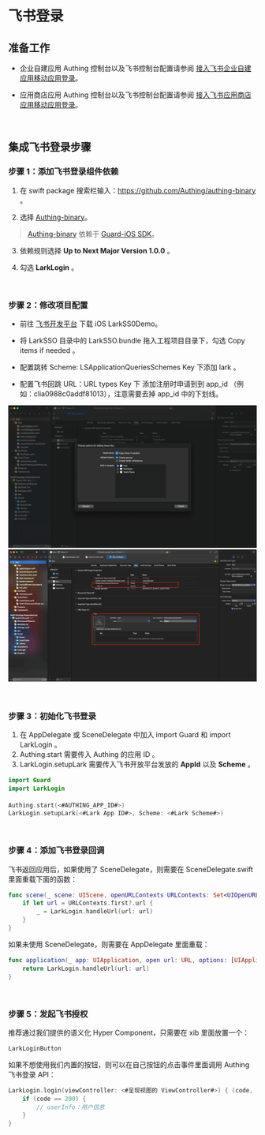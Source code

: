 # 飞书登录

<LastUpdated/>

## 准备工作

- 企业自建应用 Authing 控制台以及飞书控制台配置请参阅 [接入飞书企业自建应用移动应用登录](https://docs.authing.cn/v2/connections/lark-internal-mobile/)。

- 应用商店应用 Authing 控制台以及飞书控制台配置请参阅 [接入飞书应用商店应用移动应用登录](https://docs.authing.cn/v2/connections/lark-public-mobile/)。

<br>

## 集成飞书登录步骤

### 步骤 1：添加飞书登录组件依赖

1. 在 swift package 搜索栏输入：https://github.com/Authing/authing-binary 。

2. 选择 [Authing-binary](https://github.com/Authing/authing-binary)。
> [Authing-binary](https://github.com/Authing/authing-binary) 依赖于 [Guard-iOS SDK](https://github.com/Authing/guard-ios)。

3. 依赖规则选择 **Up to Next Major Version 1.0.0** 。

4. 勾选 **LarkLogin** 。

<br>

### 步骤 2：修改项目配置

- 前往 [飞书开发平台](https://open.feishu.cn/document/uAjLw4CM/uYjL24iN/mobile-app/sdk) 下载 iOS LarkSS0Demo。

- 将 LarkSSO 目录中的 LarkSSO.bundle 拖入工程项目目录下，勾选 Copy items if needed 。

- 配置跳转 Scheme: LSApplicationQueriesSchemes Key 下添加 lark 。

- 配置飞书回跳 URL：URL types Key 下 添加注册时申请到到 app_id （例如：clia0988c0addf81013），注意需要去掉 app_id 中的下划线。

![](./images/lark/5.png)
![](./images/lark/4.png)

<br>

### 步骤 3：初始化飞书登录

1. 在 AppDelegate 或 SceneDelegate 中加入 import Guard 和 import LarkLogin 。
2. Authing.start 需要传入 Authing 的应用 ID 。
3. LarkLogin.setupLark 需要传入飞书开放平台发放的 **AppId** 以及 **Scheme** 。

```swift
import Guard
import LarkLogin

Authing.start(<#AUTHING_APP_ID#>)
LarkLogin.setupLark(<#Lark App ID#>, Scheme: <#Lark Scheme#>)
 ```

<br>

### 步骤 4：添加飞书登录回调

飞书返回应用后，如果使用了 SceneDelegate，则需要在 SceneDelegate.swift 里面重载下面的函数：

```swift
func scene(_ scene: UIScene, openURLContexts URLContexts: Set<UIOpenURLContext>) {
    if let url = URLContexts.first?.url {
        _ = LarkLogin.handleUrl(url: url)
    }
}
 ```

如果未使用 SceneDelegate，则需要在 AppDelegate 里面重载：

```swift
func application(_ app: UIApplication, open url: URL, options: [UIApplication.OpenURLOptionsKey : Any] = [:]) -> Bool {
    return LarkLogin.handleUrl(url: url)
}
 ```

<br>


### 步骤 5：发起飞书授权

推荐通过我们提供的语义化 Hyper Component，只需要在 xib 里面放置一个：

```swift
LarkLoginButton
```

如果不想使用我们内置的按钮，则可以在自己按钮的点击事件里面调用 Authing 飞书登录 API：

```swift
LarkLogin.login(viewController: <#呈现视图的 ViewController#>) { (code, message, userInfo) in
    if (code == 200) {
        // userInfo：用户信息
    }
}
```
